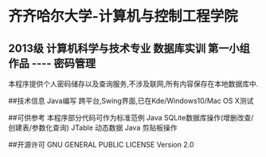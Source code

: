 # 齐齐哈尔大学-计算机与控制工程学院
## 2013级 计算机科学与技术专业 数据库实训 第一小组作品 ---- 密码管理
本程序提供个人密码储存以及查询服务,不涉及联网,所有内容保存在本地数据库中.

##技术信息
Java编写
跨平台,Swing界面,已在Kde/Windows10/Mac OS X测试

##可供参考
本程序部分代码可作为标准范例
Java SQLite数据库操作(增删改查/创建表/参数化查询)
JTable 动态数据
Java 剪贴板操作

##开源许可
GNU GENERAL PUBLIC LICENSE Version 2.0